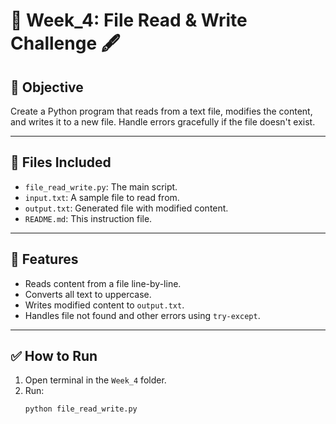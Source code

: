 # 📁 Week_4: File Read & Write Challenge 🖋️

## 🚀 Objective

Create a Python program that reads from a text file, modifies the content, and writes it to a new file. Handle errors gracefully if the file doesn't exist.

---

## 📂 Files Included

- `file_read_write.py`: The main script.
- `input.txt`: A sample file to read from.
- `output.txt`: Generated file with modified content.
- `README.md`: This instruction file.

---

## 🧪 Features

- Reads content from a file line-by-line.
- Converts all text to uppercase.
- Writes modified content to `output.txt`.
- Handles file not found and other errors using `try-except`.

---

## ✅ How to Run

1. Open terminal in the `Week_4` folder.
2. Run:
   ```bash
   python file_read_write.py
